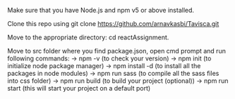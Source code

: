 Make sure that you have Node.js and npm v5 or above installed.

Clone this repo using git clone https://github.com/arnavkasbi/Tavisca.git

Move to the appropriate directory: cd reactAssignment.

Move to src folder where you find package.json, open cmd prompt and run following commands: -> npm -v (to check your version) -> npm init (to initialize node package manager) -> npm install -d (to install all the packages in node modules) -> npm run sass (to compile all the sass files into css folder) -> npm run build (to build your project (optional)) -> npm run start (this will start your project on a default port)
